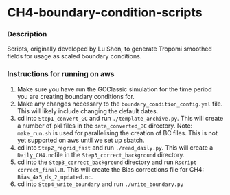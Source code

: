 # CH4-boundary-condition-scripts
### Description
Scripts, originally developed by Lu Shen, to generate Tropomi smoothed fields for usage as scaled boundary conditions.

### Instructions for running on aws
1. Make sure you have run the GCClassic simulation for the time period you are creating boundary conditions for.
2. Make any changes necessary to the `boundary_condition_config.yml` file. This will likely include changing the default dates.
3. cd into `Step1_convert_GC` and run `./template_archive.py`. This will create a number of pkl files in the `data_converted_BC` directory. Note: `make_run.sh` is used for parallelising the creation of BC files. This is not yet supported on aws until we set up sbatch.
4. cd into `Step2_regrid_fast` and run `./read_daily.py`. This will create a `Daily_CH4.nc`file in the `Step3_correct_background` directory.
5. cd into the `Step3_correct_background` directory and run `Rscript correct_final.R`. This will create the Bias corrections file for CH4: `Bias_4x5_dk_2_updated.nc`.
6. cd into `Step4_write_boundary` and run `./write_boundary.py`